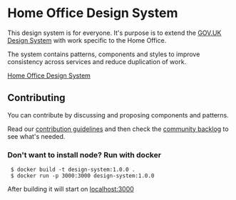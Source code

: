 # Home Office Design System

This design system is for everyone. It's purpose is to extend the [GOV.UK Design System](https://design-system.service.gov.uk/) with work specific to the Home Office. 

The system contains patterns, components and styles to improve consistency across services and reduce duplication of work.

[Home Office Design System](https://home-office-digital-patterns.herokuapp.com/patterns)

## Contributing

You can contribute by discussing and proposing components and patterns.

Read our [contribution guidelines](https://github.com/UKHomeOffice/design-system/blob/master/CONTRIBUTING.md) and then check the [community backlog](https://github.com/UKHomeOffice/design-system/projects/1) to see what's needed.

### Don't want to install node? Run with docker

     $ docker build -t design-system:1.0.0 .
     $ docker run -p 3000:3000 design-system:1.0.0

After building it will start on [localhost:3000](http://localhost:3000)
